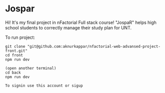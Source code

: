 # Jospar
Hi! It's my final project in nFactorial Full stack course!
"JospaR" helps high school students to correctly manage their study plan for UNT.

To run project:

	git clone "git@github.com:aknurkappar/nfactorial-web-advansed-project-front.git"
	cd front
	npm run dev

	(open another terminal)
	cd back
	npm run dev

	To signin use this account or sigup

